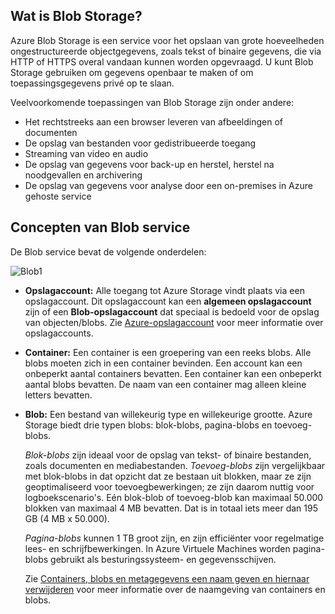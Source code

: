 ## Wat is Blob Storage?
Azure Blob Storage is een service voor het opslaan van grote hoeveelheden ongestructureerde objectgegevens, zoals tekst of binaire gegevens, die via HTTP of HTTPS overal vandaan kunnen worden opgevraagd. U kunt Blob Storage gebruiken om gegevens openbaar te maken of om toepassingsgegevens privé op te slaan.

Veelvoorkomende toepassingen van Blob Storage zijn onder andere:

* Het rechtstreeks aan een browser leveren van afbeeldingen of documenten
* De opslag van bestanden voor gedistribueerde toegang
* Streaming van video en audio
* De opslag van gegevens voor back-up en herstel, herstel na noodgevallen en archivering
* De opslag van gegevens voor analyse door een on-premises in Azure gehoste service

## Concepten van Blob service
De Blob service bevat de volgende onderdelen:

![Blob1][Blob1]

* **Opslagaccount:** Alle toegang tot Azure Storage vindt plaats via een opslagaccount. Dit opslagaccount kan een **algemeen opslagaccount** zijn of een **Blob-opslagaccount** dat speciaal is bedoeld voor de opslag van objecten/blobs. Zie [Azure-opslagaccount](../articles/storage/storage-create-storage-account.md) voor meer informatie over opslagaccounts.
* **Container:** Een container is een groepering van een reeks blobs. Alle blobs moeten zich in een container bevinden. Een account kan een onbeperkt aantal containers bevatten. Een container kan een onbeperkt aantal blobs bevatten. De naam van een container mag alleen kleine letters bevatten.
* **Blob:** Een bestand van willekeurig type en willekeurige grootte. Azure Storage biedt drie typen blobs: blok-blobs, pagina-blobs en toevoeg-blobs.
  
    *Blok-blobs* zijn ideaal voor de opslag van tekst- of binaire bestanden, zoals documenten en mediabestanden. *Toevoeg-blobs* zijn vergelijkbaar met blok-blobs in dat opzicht dat ze bestaan uit blokken, maar ze zijn geoptimaliseerd voor toevoegbewerkingen; ze zijn daarom nuttig voor logboekscenario's. Eén blok-blob of toevoeg-blob kan maximaal 50.000 blokken van maximaal 4 MB bevatten. Dat is in totaal iets meer dan 195 GB (4 MB x 50.000).
  
    *Pagina-blobs* kunnen 1 TB groot zijn, en zijn efficiënter voor regelmatige lees- en schrijfbewerkingen. In Azure Virtuele Machines worden pagina-blobs gebruikt als besturingssysteem- en gegevensschijven.
  
    Zie [Containers, blobs en metagegevens een naam geven en hiernaar verwijderen](https://msdn.microsoft.com/library/azure/dd135715.aspx) voor meer informatie over de naamgeving van containers en blobs.

[Blob1]: ./media/storage-blob-concepts-include/blob1.jpg



<!--HONumber=sep16_HO2-->


